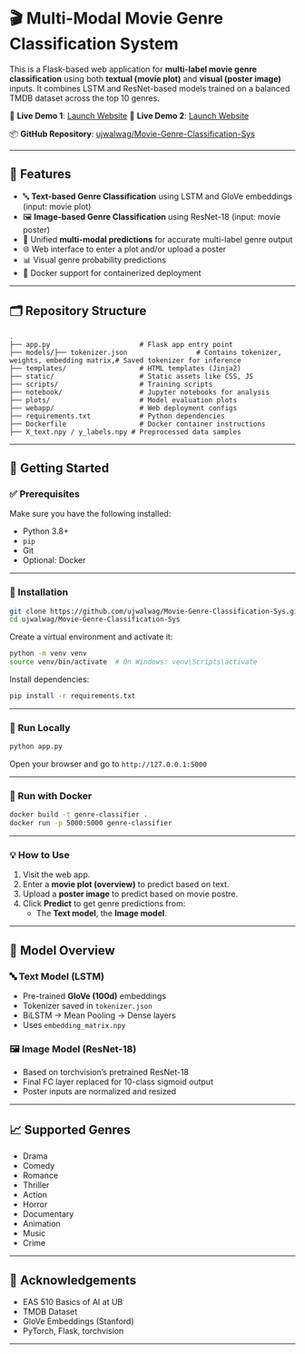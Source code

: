 # 🎬 Multi-Modal Movie Genre Classification System

This is a Flask-based web application for **multi-label movie genre classification** using both **textual (movie plot)** and **visual (poster image)** inputs. It combines LSTM and ResNet-based models trained on a balanced TMDB dataset across the top 10 genres.

🔗 **Live Demo 1**: [Launch Website](https://myapp-284861369113.us-central1.run.app/)
🔗 **Live Demo 2**: [Launch Website](https://movie-genre-classification-sys.onrender.com)


📦 **GitHub Repository**: [ujwalwag/Movie-Genre-Classification-Sys](https://github.com/ujwalwag/Movie-Genre-Classification-Sys.git)

---

## 🧠 Features

- 🔤 **Text-based Genre Classification** using LSTM and GloVe embeddings (input: movie plot)
- 🖼️ **Image-based Genre Classification** using ResNet-18 (input: movie poster)
- 🔀 Unified **multi-modal predictions** for accurate multi-label genre output
- 🌐 Web interface to enter a plot and/or upload a poster
- 📊 Visual genre probability predictions
- 🐳 Docker support for containerized deployment

---

## 🗂️ Repository Structure

```
.
├── app.py                      # Flask app entry point
├── models/├── tokenizer.json                 # Contains tokenizer, weights, embedding matrix,# Saved tokenizer for inference
├── templates/                  # HTML templates (Jinja2)
├── static/                     # Static assets like CSS, JS
├── scripts/                    # Training scripts
├── notebook/                   # Jupyter notebooks for analysis
├── plots/                      # Model evaluation plots
├── webapp/                     # Web deployment configs
├── requirements.txt            # Python dependencies
├── Dockerfile                  # Docker container instructions
├── X_text.npy / y_labels.npy # Preprocessed data samples
```

---

## 🚀 Getting Started

### ✅ Prerequisites

Make sure you have the following installed:

- Python 3.8+
- `pip`
- Git
- Optional: Docker

---

### 🔧 Installation

```bash
git clone https://github.com/ujwalwag/Movie-Genre-Classification-Sys.git
cd ujwalwag/Movie-Genre-Classification-Sys
```

Create a virtual environment and activate it:

```bash
python -m venv venv
source venv/bin/activate  # On Windows: venv\Scripts\activate
```

Install dependencies:

```bash
pip install -r requirements.txt
```

---

### 🧪 Run Locally

```bash
python app.py
```

Open your browser and go to `http://127.0.0.1:5000`

---

### 🐳 Run with Docker

```bash
docker build -t genre-classifier .
docker run -p 5000:5000 genre-classifier
```

---

### 💡 How to Use

1. Visit the web app.
2. Enter a **movie plot (overview)** to predict based on text.
3. Upload a **poster image** to predict based on movie postre.
4. Click **Predict** to get genre predictions from:
   - The **Text model**, the **Image model**.

---

## 🧠 Model Overview

### 🔤 Text Model (LSTM)

- Pre-trained **GloVe (100d)** embeddings
- Tokenizer saved in `tokenizer.json`
- BiLSTM → Mean Pooling → Dense layers
- Uses `embedding_matrix.npy`

### 🖼️ Image Model (ResNet-18)

- Based on torchvision’s pretrained ResNet-18
- Final FC layer replaced for 10-class sigmoid output
- Poster inputs are normalized and resized

---

## 📈 Supported Genres

- Drama
- Comedy
- Romance
- Thriller
- Action
- Horror
- Documentary
- Animation
- Music
- Crime

---

## 🤝 Acknowledgements

- EAS 510 Basics of AI at UB
- TMDB Dataset
- GloVe Embeddings (Stanford)
- PyTorch, Flask, torchvision

---
